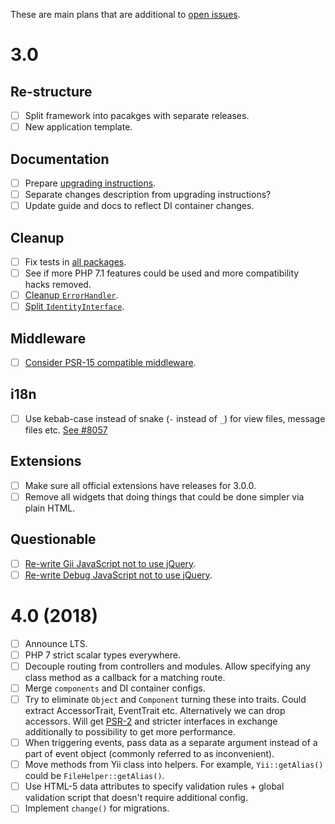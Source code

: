These are main plans that are additional to [open issues](https://github.com/yiisoft/yii-core/milestones/3.0.0).

# 3.0

## Re-structure

- [ ] Split framework into pacakges with separate releases.
- [ ] New application template.

## Documentation

- [ ] Prepare [upgrading instructions](https://github.com/yiisoft/yii-core/blob/master/UPGRADE.md).
- [ ] Separate changes description from upgrading instructions?
- [ ] Update guide and docs to reflect DI container changes.

## Cleanup

- [ ] Fix tests in [all packages].
- [ ] See if more PHP 7.1 features could be used and more compatibility hacks removed.
- [ ] [Cleanup `ErrorHandler`](https://github.com/yiisoft/yii2/issues/14348).
- [ ] [Split `IdentityInterface`](https://github.com/yiisoft/yii2/issues/13825).

## Middleware

- [ ] [Consider PSR-15 compatible middleware](https://github.com/yiisoft/yii2/issues/15438).

## i18n

- [ ] Use kebab-case instead of snake (`-` instead of `_`) for view files, message files etc. [See #8057](https://github.com/yiisoft/yii2/pull/8057)

## Extensions

- [ ] Make sure all official extensions have releases for 3.0.0.
- [ ] Remove all widgets that doing things that could be done simpler via plain HTML.

## Questionable

- [ ] [Re-write Gii JavaScript not to use jQuery](https://github.com/yiisoft/yii2-gii/issues/282).
- [ ] [Re-write Debug JavaScript not to use jQuery](https://github.com/yiisoft/yii2-debug/issues/246).

# 4.0 (2018)

- [ ] Announce LTS.
- [ ] PHP 7 strict scalar types everywhere.
- [ ] Decouple routing from controllers and modules. Allow specifying any class method as a callback for a matching route.
- [ ] Merge `components` and DI container configs.
- [ ] Try to eliminate `Object` and `Component` turning these into traits. Could extract AccessorTrait, EventTrait etc. Alternatively we can drop accessors. Will get [PSR-2](https://github.com/yiisoft/yii2/issues/11956) and stricter interfaces in exchange additionally to possibility to get more performance.
- [ ] When triggering events, pass data as a separate argument instead of a part of event object (commonly referred to as inconvenient).
- [ ] Move methods from Yii class into helpers. For example, `Yii::getAlias()` could be `FileHelper::getAlias()`.
- [ ] Use HTML-5 data attributes to specify validation rules + global validation script that doesn't require additional config.
- [ ] Implement `change()` for migrations.

[all packages]: https://github.com/yiisoft/docs/blob/master/packages.md
